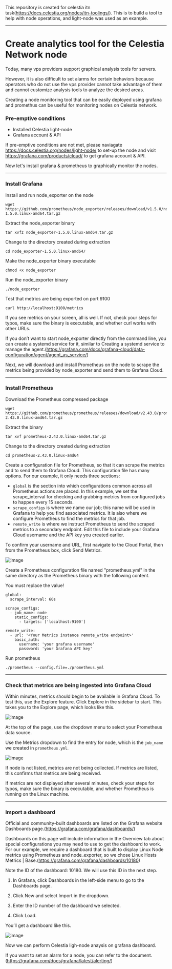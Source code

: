 This repository is created for celestia itn task(https://docs.celestia.org/nodes/itn-toolings/). This is to build a tool to help with node operations, and light-node was used as an example.

------------------------------------------------------
Create analytics tool for the Celestia Network node
===================

Today, many vps providers support graphical analysis tools for servers.

However, it is also difficult to set alarms for certain behaviors because operators who do not use the vps provider cannot take advantage of them and cannot customize analysis tools to analyze the desired areas.

Creating a node monitoring tool that can be easily deployed using grafana and promethus can be useful for monitoring nodes on Celestia network.

### Pre-emptive conditions
- Installed Celestia light-node 
- Grafana account & API

If pre-emptive conditions are not met, please naviagate https://docs.celestia.org/nodes/light-node/ to set-up the node and visit https://grafana.com/products/cloud/ to get grafana account & API.


Now let's install grafana & prometheus to graphically monitor the nodes.

---------------------------------------------
### Install Grafana    
   
Install and run node_exporter on the node

```
wget https://github.com/prometheus/node_exporter/releases/download/v1.5.0/node_exporter-1.5.0.linux-amd64.tar.gz
```

Extract the node_exporter binary

```
tar xvfz node_exporter-1.5.0.linux-amd64.tar.gz
```

Change to the directory created during extraction

```
cd node_exporter-1.5.0.linux-amd64/
```

Make the node_exporter binary executable

```
chmod +x node_exporter
```

Run the node_exporter binary

```
./node_exporter
```

Test that metrics are being exported on port 9100

```
curl http://localhost:9100/metrics
```
 
If you see metrics on your screen, all is well. If not, check your steps for typos, make sure the binary is executable, and whether curl works with other URLs.
 
If you don’t want to start node_exporter directly from the command line, you can create a systemd service for it, similar to Creating a systemd service to manage the agent.(https://grafana.com/docs/grafana-cloud/data-configuration/agent/agent_as_service/)
 
Next, we will download and install Prometheus on the node to scrape the metrics being provided by node_exporter and send them to Grafana Cloud.

----------------------
### Install Prometheus

Download the Prometheus compressed package

```
wget https://github.com/prometheus/prometheus/releases/download/v2.43.0/prometheus-2.43.0.linux-amd64.tar.gz
```

Extract the binary

```
tar xvf prometheus-2.43.0.linux-amd64.tar.gz
```

Change to the directory created during extraction

```
cd prometheus-2.43.0.linux-amd64
```

Create a configuration file for Prometheus, so that it can scrape the metrics and to send them to Grafana Cloud. This configuration file has many options. For our example, it only needs three sections:

 

- `global` is the section into which configurations common across all Prometheus actions are placed. In this example, we set the scrape_interval for checking and grabbing metrics from configured jobs to happen every 15 seconds.
- `scrape_configs` is where we name our job; this name will be used in Grafana to help you find associated metrics. It is also where we configure Prometheus to find the metrics for that job.
- `remote_write` is where we instruct Prometheus to send the scraped metrics to a secondary endpoint.
Edit this file to include your Grafana Cloud username and the API key you created earlier.
   
To confirm your username and URL, first navigate to the Cloud Portal, then from the Prometheus box, click Send Metrics.
   
![image](https://user-images.githubusercontent.com/90407222/232095130-9ef598a6-4577-455c-9550-ed92cae08bb4.png)
    
Create a Prometheus configuration file named "prometheus.yml" in the same directory as the Prometheus binary with the following content.
   
You must replace the value!

```
global:
  scrape_interval: 60s

scrape_configs:
  - job_name: node
    static_configs:
      - targets: ['localhost:9100']

remote_write:
  - url: '<Your Metrics instance remote_write endpoint>'
    basic_auth:
      username: 'your grafana username'
      password: 'your Grafana API key'
   ```
   
   Run prometheus
   
```
./prometheus --config.file=./prometheus.yml
```

---------------
### Check that metrics are being ingested into Grafana Cloud

Within minutes, metrics should begin to be available in Grafana Cloud. To test this, use the Explore feature. Click Explore in the sidebar to start. This takes you to the Explore page, which looks like this.
   
![image](https://user-images.githubusercontent.com/90407222/232097987-8818d774-cf26-4fe2-a396-6e2596d958f2.png)
   
At the top of the page, use the dropdown menu to select your Prometheus data source.

Use the Metrics dropdown to find the entry for node, which is the ```job_name``` we created in ```prometheus.yml```.
   
![image](https://user-images.githubusercontent.com/90407222/232098131-1e6176ba-14b3-40c1-8b50-088166dd39a3.png)
   
If node is not listed, metrics are not being collected. If metrics are listed, this confirms that metrics are being received.

If metrics are not displayed after several minutes, check your steps for typos, make sure the binary is executable, and whether Prometheus is running on the Linux machine.

---
### Import a dashboard

Official and community-built dashboards are listed on the Grafana website Dashboards page.(https://grafana.com/grafana/dashboards/)

Dashboards on this page will include information in the Overview tab about special configurations you may need to use to get the dashboard to work. For our example, we require a dashboard that is built to display Linux Node metrics using Prometheus and node_exporter, so we chose Linux Hosts Metrics | Base.(https://grafana.com/grafana/dashboards/10180)
   
Note the ID of the dashboard: 10180. We will use this ID in the next step.

1. In Grafana, click Dashboards in the left-side menu to go to the Dashboards page.

2. Click New and select Import in the dropdown.

3. Enter the ID number of the dashboard we selected.

4. Click Load.
   
You’ll get a dashboard like this.
   
![image](https://user-images.githubusercontent.com/90407222/232098865-cfa2b484-f73a-443a-9916-b419c33ac7cc.png)
   
Now we can perform Celestia ligh-node anaysis on grafana dashboard.
   
If you want to set an alarm for a node, you can refer to the document. (https://grafana.com/docs/grafana/latest/alerting/)
   
 
